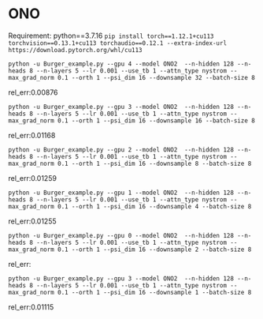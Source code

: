 # ONO
Requirement:
python==3.7.16
`pip install torch==1.12.1+cu113 torchvision==0.13.1+cu113 torchaudio==0.12.1 --extra-index-url https://download.pytorch.org/whl/cu113`

`python -u Burger_example.py --gpu 4 --model ONO2  --n-hidden 128 --n-heads 8 --n-layers 5 --lr 0.001 --use_tb 1 --attn_type nystrom --max_grad_norm 0.1 --orth 1 --psi_dim 16 --downsample 32 --batch-size 8`

rel_err:0.00876

`python -u Burger_example.py --gpu 3 --model ONO2  --n-hidden 128 --n-heads 8 --n-layers 5 --lr 0.001 --use_tb 1 --attn_type nystrom --max_grad_norm 0.1 --orth 1 --psi_dim 16 --downsample 16 --batch-size 8`

rel_err:0.01168

`python -u Burger_example.py --gpu 2 --model ONO2  --n-hidden 128 --n-heads 8 --n-layers 5 --lr 0.001 --use_tb 1 --attn_type nystrom --max_grad_norm 0.1 --orth 1 --psi_dim 16 --downsample 8 --batch-size 8`

rel_err:0.01259

`python -u Burger_example.py --gpu 1 --model ONO2  --n-hidden 128 --n-heads 8 --n-layers 5 --lr 0.001 --use_tb 1 --attn_type nystrom --max_grad_norm 0.1 --orth 1 --psi_dim 16 --downsample 4 --batch-size 8`

rel_err:0.01255

`python -u Burger_example.py --gpu 0 --model ONO2  --n-hidden 128 --n-heads 8 --n-layers 5 --lr 0.001 --use_tb 1 --attn_type nystrom --max_grad_norm 0.1 --orth 1 --psi_dim 16 --downsample 2 --batch-size 8`

rel_err:

`python -u Burger_example.py --gpu 3 --model ONO2  --n-hidden 128 --n-heads 8 --n-layers 5 --lr 0.001 --use_tb 1 --attn_type nystrom --max_grad_norm 0.1 --orth 1 --psi_dim 16 --downsample 1 --batch-size 8`

rel_err:0.01115
